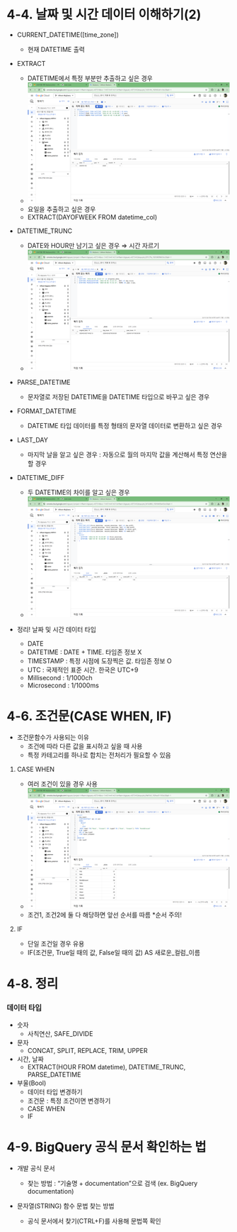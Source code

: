 # 4-4. 날짜 및 시간 데이터 이해하기(2)

- CURRENT_DATETIME([time_zone])
    - 현재 DATETIME 출력

- EXTRACT
    - DATETIME에서 특정 부분만 추출하고 싶은 경우
    - ![5-1](../스큐엘/5-1.png)
    - 요일을 추출하고 싶은 경우
    - EXTRACT(DAYOFWEEK FROM datetime_col)

- DATETIME_TRUNC
    - DATE와 HOUR만 남기고 싶은 경우 ⇒ 시간 자르기
    - ![5-2](../스큐엘/5-2.png)

- PARSE_DATETIME
    - 문자열로 저장된 DATETIME을 DATETIME 타입으로 바꾸고 싶은 경우

- FORMAT_DATETIME
    - DATETIME 타입 데이터를 특정 형태의 문자열 데이터로 변환하고 싶은 경우

- LAST_DAY
    - 마지막 날을 알고 싶은 경우 : 자동으로 월의 마지막 값을 계산해서 특정 연산을 할 경우

- DATETIME_DIFF
    - 두 DATETIME의 차이를 알고 싶은 경우
    - ![5-3](../스큐엘/5-3.png)

- 정리! 날짜 및 시간 데이터 타입
    - DATE
    - DATETIME : DATE + TIME. 타임존 정보 X
    - TIMESTAMP : 특정 시점에 도장찍은 값. 타임존 정보 O
    - UTC : 국제적인 표준 시간. 한국은 UTC+9
    - Millisecond : 1/1000ch
    - Microsecond : 1/1000ms

# 4-6. 조건문(CASE WHEN, IF)

- 조건문함수가 사용되는 이유
    - 조건에 따라 다른 값을 표시하고 싶을 때 사용
    - 특정 카테고리를 하나로 합치는 전처리가 필요할 수 있음

1. CASE WHEN
    - 여러 조건이 있을 경우 사용
    - ![5-4](../스큐엘/5-4.png)
    - 조건1, 조건2에 둘 다 해당하면 앞선 순서를 따름 *순서 주의!

2. IF
    - 단일 조건일 경우 유용
    - IF(조건문, True일 때의 값, False일 때의 값) AS 새로운_컬럼_이름

# 4-8. 정리

### 데이터 타입
- 숫자
    - 사칙연산, SAFE_DIVIDE
- 문자
    - CONCAT, SPLIT, REPLACE, TRIM, UPPER
- 시간, 날짜
    - EXTRACT(HOUR FROM datetime), DATETIME_TRUNC, PARSE_DATETIME
- 부울(Bool)
    - 데이터 타입 변경하기
    - 조건문 : 특정 조건이면 변경하기
    - CASE WHEN
    - IF

# 4-9. BigQuery 공식 문서 확인하는 법

- 개발 공식 문서
    - 찾는 방법 : “기술명 + documentation”으로 검색 (ex. BigQuery documentation)
    
- 문자열(STRING) 함수 문법 찾는 방법
    - 공식 문서에서 찾기(CTRL+F)를 사용해 문법쪽 확인